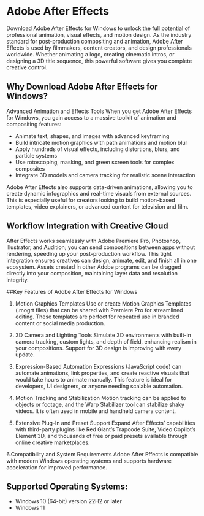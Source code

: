 # Adobe After Effects 
Download Adobe After Effects for Windows to unlock the full potential of professional animation, visual effects, and motion design. As the industry standard for post-production compositing and animation, Adobe After Effects is used by filmmakers, content creators, and design professionals worldwide. Whether animating a logo, creating cinematic intros, or designing a 3D title sequence, this powerful software gives you complete creative control.

## Why Download Adobe After Effects for Windows?
Advanced Animation and Effects Tools
When you get Adobe After Effects for Windows, you gain access to a massive toolkit of animation and compositing features:

- Animate text, shapes, and images with advanced keyframing
- Build intricate motion graphics with path animations and motion blur
- Apply hundreds of visual effects, including distortions, blurs, and particle systems
- Use rotoscoping, masking, and green screen tools for complex composites
- Integrate 3D models and camera tracking for realistic scene interaction

Adobe After Effects also supports data-driven animations, allowing you to create dynamic infographics and real-time visuals from external sources. This is especially useful for creators looking to build motion-based templates, video explainers, or advanced content for television and film.

## Workflow Integration with Creative Cloud
After Effects works seamlessly with Adobe Premiere Pro, Photoshop, Illustrator, and Audition; you can send compositions between apps without rendering, speeding up your post-production workflow. This tight integration ensures creatives can design, animate, edit, and finish all in one ecosystem. Assets created in other Adobe programs can be dragged directly into your composition, maintaining layer data and resolution integrity.

##Key Features of Adobe After Effects for Windows
1. Motion Graphics Templates
Use or create Motion Graphics Templates (.mogrt files) that can be shared with Premiere Pro for streamlined editing. These templates are perfect for repeated use in branded content or social media production.

2. 3D Camera and Lighting Tools
Simulate 3D environments with built-in camera tracking, custom lights, and depth of field, enhancing realism in your compositions. Support for 3D design is improving with every update.

3. Expression-Based Automation
Expressions (JavaScript code) can automate animations, link properties, and create reactive visuals that would take hours to animate manually. This feature is ideal for developers, UI designers, or anyone needing scalable automation.

4. Motion Tracking and Stabilization
Motion tracking can be applied to objects or footage, and the Warp Stabilizer tool can stabilize shaky videos. It is often used in mobile and handheld camera content.

5. Extensive Plug-In and Preset Support
Expand After Effects’ capabilities with third-party plugins like Red Giant’s Trapcode Suite, Video Copilot’s Element 3D, and thousands of free or paid presets available through online creative marketplaces.

6.Compatibility and System Requirements
Adobe After Effects is compatible with modern Windows operating systems and supports hardware acceleration for improved performance.

## Supported Operating Systems:

- Windows 10 (64-bit) version 22H2 or later
- Windows 11
